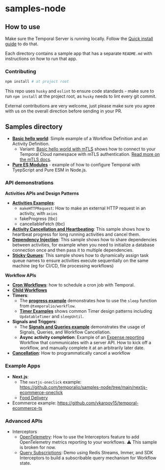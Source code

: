 # samples-node

## How to use

Make sure the Temporal Server is running locally. Follow the [Quick install guide](https://docs.temporal.io/docs/server/quick-install) to do that.

Each directory contains a sample app that has a separate `README.md` with instructions on how to run that app.

### Contributing

```bash
npm install # at project root
```

This repo uses `husky` and `eslint` to ensure code standards - make sure to run `npm install` at the project root, as `husky` needs to lint every git commit.

External contributions are very welcome, just please make sure you agree with us on the overall direction before sending in your PR.

## Samples directory

- [**Basic hello world**](https://github.com/temporalio/samples-node/tree/main/hello-world): Simple example of a Workflow Definition and an Activity Definition.
  - Variant: [Basic hello world with mTLS](https://github.com/temporalio/samples-node/tree/main/hello-world-mtls) shows how to connect to your Temporal Cloud namespace with mTLS authentication. [Read more on the mTLS docs](https://docs.temporal.io/docs/node/tls).
- [**Pure ES Modules**](https://github.com/temporalio/samples-node/tree/main/activities-sticky-queues) - example of how to configure Temporal with TyepScript and Pure ESM in Node.js.

### API demonstrations

**Activities APIs and Design Patterns**

- [**Activities Examples**](https://github.com/temporalio/samples-node/tree/main/activities-examples):
  - `makeHTTPRequest`: How to make an external HTTP request in an activity, with `axios`
  - fakeProgress (tbc)
  - cancellableFetch (tbc)
- [**Activity Cancellation and Heartbeating**](https://github.com/temporalio/samples-node/tree/main/activities-cancellation-heartbeating): This sample shows how to heartbeat progress for long running activities and cancel them.
- [**Dependency Injection**](https://github.com/temporalio/samples-node/tree/main/activities-dependency-injection): This sample shows how to share dependencies between activities, for example when you need to initialize a database connection once and then pass it to multiple dependencies.
- [**Sticky Queues**](https://github.com/temporalio/samples-node/tree/main/activities-sticky-queues): This sample shows how to dynamically assign task queue names to ensure activities execute sequentially on the same machine (eg for CI/CD, file processing workflows)

**Workflow APIs**

- [**Cron Workflows**](https://github.com/temporalio/samples-node/tree/main/cron-workflows): how to schedule a cron job with Temporal.
- [**Child Workflows**](https://github.com/temporalio/samples-node/tree/main/child-workflows)
- **Timers**:
  - The [**progress example**](https://github.com/temporalio/samples-node/tree/main/progress) demonstrates how to use the `sleep` function from `@temporalio/workflow`.
  - [**Timer Examples**](https://github.com/temporalio/samples-node/tree/main/timer-examples) shows common Timer design patterns including `UpdatableTimer` and `sleepUntil`.
- **Signals and Triggers**:
  - The [**Signals and Queries example**](https://github.com/temporalio/samples-node/tree/main/signals-and-queries) demonstrates the usage of Signals, Queries, and Workflow Cancellation.
  - **Async activity completion**: Example of an [Expense reporting](https://github.com/temporalio/samples-node/tree/main/expense) Workflow that communicates with a server API. How to kick off a workflow, and manually complete it at an arbitrarily later date.
- [**Cancellation**](https://github.com/temporalio/samples-node/tree/main/cancellation): How to programmatically cancel a workflow

### Example Apps

- **Next.js**:
  - The `nextjs-oneclick` example: https://github.com/temporalio/samples-node/tree/main/nextjs-ecommerce-oneclick
  - [Food Delivery](https://github.com/lorensr/food-delivery)
- Ecommerce example: https://github.com/vkarpov15/temporal-ecommerce-ts

### Advanced APIs

- Interceptors
  - [OpenTelemetry](https://github.com/temporalio/samples-node/tree/main/interceptors-opentelemetry): How to use the Interceptors feature to add OpenTelemetry metrics reporting to your workflows. ⚠️ This sample is broken for now.
  - [Query Subscriptions](https://github.com/temporalio/samples-node/tree/main/interceptors-opentelemetry): Demo using Redis Streams, Immer, and SDK Interceptors to build a subscribable query mechanism for Workflow state.
